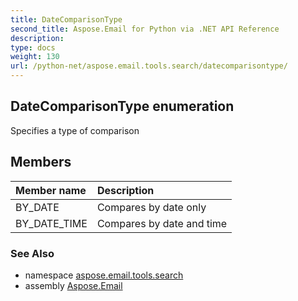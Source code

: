 ```yaml
---
title: DateComparisonType
second_title: Aspose.Email for Python via .NET API Reference
description: 
type: docs
weight: 130
url: /python-net/aspose.email.tools.search/datecomparisontype/
---
```


## DateComparisonType enumeration

Specifies a type of comparison

## Members
| Member name | Description |
| :- | :- |
|BY_DATE|Compares by date only|
|BY_DATE_TIME|Compares by date and time|

### See Also

* namespace [aspose.email.tools.search](/python-net/aspose.email.tools.search/)
* assembly [Aspose.Email](/python-net/)

